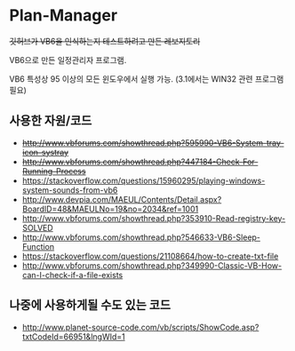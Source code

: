 # Plan-Manager
~~깃허브가 VB6을 인식하는지 테스트하려고 만든 레보지토리~~

VB6으로 만든 일정관리자 프로그램.

VB6 특성상 95 이상의 모든 윈도우에서 실행 가능. (3.1에서는 WIN32 관련 프로그램 필요)

## 사용한 자원/코드
- ~~http://www.vbforums.com/showthread.php?595990-VB6-System-tray-icon-systray~~
- ~~http://www.vbforums.com/showthread.php?447184-Check-For-Running-Process~~
- https://stackoverflow.com/questions/15960295/playing-windows-system-sounds-from-vb6
- http://www.devpia.com/MAEUL/Contents/Detail.aspx?BoardID=48&MAEULNo=19&no=2034&ref=1001
- http://www.vbforums.com/showthread.php?353910-Read-registry-key-SOLVED
- http://www.vbforums.com/showthread.php?546633-VB6-Sleep-Function
- https://stackoverflow.com/questions/21108664/how-to-create-txt-file
- http://www.vbforums.com/showthread.php?349990-Classic-VB-How-can-I-check-if-a-file-exists

## 나중에 사용하게될 수도 있는 코드
- http://www.planet-source-code.com/vb/scripts/ShowCode.asp?txtCodeId=66951&lngWId=1
